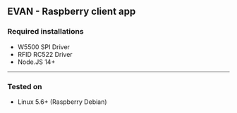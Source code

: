 ## EVAN - Raspberry client app

### Required installations

- W5500 SPI Driver
- RFID RC522 Driver
- Node.JS 14+

---

### Tested on

- Linux 5.6+ (Raspberry Debian)
